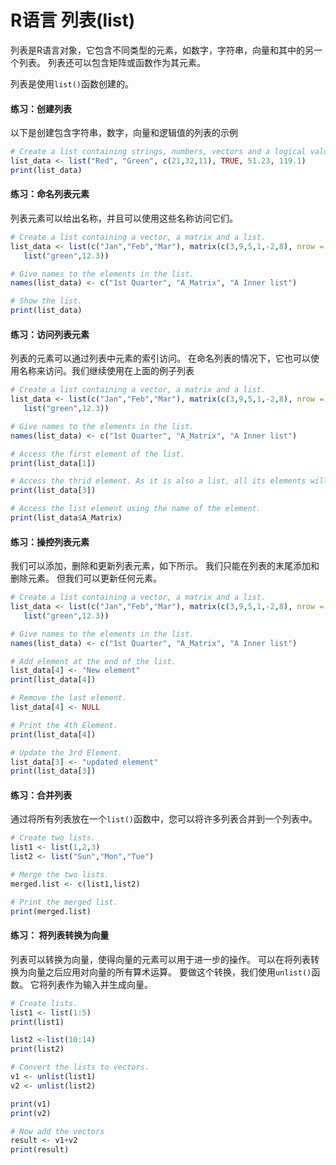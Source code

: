 # R语言 列表(list)

列表是R语言对象，它包含不同类型的元素，如数字，字符串，向量和其中的另一个列表。 列表还可以包含矩阵或函数作为其元素。 

列表是使用`list()`函数创建的。

#### 练习：创建列表
以下是创建包含字符串，数字，向量和逻辑值的列表的示例

```R
# Create a list containing strings, numbers, vectors and a logical values.
list_data <- list("Red", "Green", c(21,32,11), TRUE, 51.23, 119.1)
print(list_data)
```

#### 练习：命名列表元素

列表元素可以给出名称，并且可以使用这些名称访问它们。

```R
# Create a list containing a vector, a matrix and a list.
list_data <- list(c("Jan","Feb","Mar"), matrix(c(3,9,5,1,-2,8), nrow = 2),
   list("green",12.3))

# Give names to the elements in the list.
names(list_data) <- c("1st Quarter", "A_Matrix", "A Inner list")

# Show the list.
print(list_data)
```

#### 练习：访问列表元素

列表的元素可以通过列表中元素的索引访问。 在命名列表的情况下，它也可以使用名称来访问。我们继续使用在上面的例子列表

```R
# Create a list containing a vector, a matrix and a list.
list_data <- list(c("Jan","Feb","Mar"), matrix(c(3,9,5,1,-2,8), nrow = 2),
   list("green",12.3))

# Give names to the elements in the list.
names(list_data) <- c("1st Quarter", "A_Matrix", "A Inner list")

# Access the first element of the list.
print(list_data[1])

# Access the thrid element. As it is also a list, all its elements will be printed.
print(list_data[3])

# Access the list element using the name of the element.
print(list_data$A_Matrix)
```

#### 练习：操控列表元素

我们可以添加，删除和更新列表元素，如下所示。 我们只能在列表的末尾添加和删除元素。 但我们可以更新任何元素。

```R
# Create a list containing a vector, a matrix and a list.
list_data <- list(c("Jan","Feb","Mar"), matrix(c(3,9,5,1,-2,8), nrow = 2),
   list("green",12.3))

# Give names to the elements in the list.
names(list_data) <- c("1st Quarter", "A_Matrix", "A Inner list")

# Add element at the end of the list.
list_data[4] <- "New element"
print(list_data[4])

# Remove the last element.
list_data[4] <- NULL

# Print the 4th Element.
print(list_data[4])

# Update the 3rd Element.
list_data[3] <- "updated element"
print(list_data[3])
```
#### 练习：合并列表

通过将所有列表放在一个`list()`函数中，您可以将许多列表合并到一个列表中。

```R
# Create two lists.
list1 <- list(1,2,3)
list2 <- list("Sun","Mon","Tue")

# Merge the two lists.
merged.list <- c(list1,list2)

# Print the merged list.
print(merged.list)
```

#### 练习： 将列表转换为向量

列表可以转换为向量，使得向量的元素可以用于进一步的操作。 可以在将列表转换为向量之后应用对向量的所有算术运算。 要做这个转换，我们使用`unlist()`函数。 它将列表作为输入并生成向量。
```r
# Create lists.
list1 <- list(1:5)
print(list1)

list2 <-list(10:14)
print(list2)

# Convert the lists to vectors.
v1 <- unlist(list1)
v2 <- unlist(list2)

print(v1)
print(v2)

# Now add the vectors
result <- v1+v2
print(result)
```

